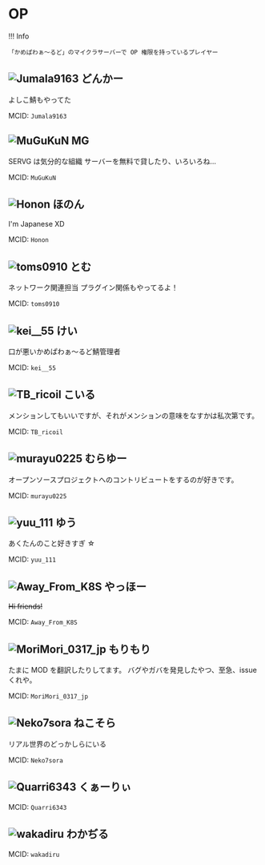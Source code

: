 # OP

!!! Info

    「かめぱわぁ～るど」のマイクラサーバーで OP 権限を持っているプレイヤー

## ![Jumala9163](https://minotar.net/helm/6322c0e8bf3c4b6396b02c57aef00dce/25) どんかー

よしこ鯖もやってた

MCID: `Jumala9163`

## ![MuGuKuN](https://minotar.net/helm/2f0a64c5c4b34df2af3f1f3f351781c2/25) MG

SERVG は気分的な組織
サーバーを無料で貸したり、いろいろね...

MCID: `MuGuKuN`

## ![Honon](https://minotar.net/helm/28c58c7f43914db5bc8c16cdb748c33c/25) ほのん

I'm Japanese XD

MCID: `Honon`

## ![toms0910](https://minotar.net/helm/03b050c8d6374fa0bffd9ff5e668fbc4/25) とむ

ネットワーク関連担当 プラグイン関係もやってるよ！

MCID: `toms0910`

## ![kei__55](https://minotar.net/helm/6e729daabbec42f0acd21b63976c07cd/25) けい

口が悪いかめぱわぁ～るど鯖管理者

MCID: `kei__55`

## ![TB_ricoil](https://minotar.net/helm/2531f370893b49788eb8ba63c75d2c15/25) こいる

メンションしてもいいですが、それがメンションの意味をなすかは私次第です。

MCID: `TB_ricoil`

## ![murayu0225](https://minotar.net/helm/35a553d898b14806a34d38c8f850776a/25) むらゆー

オープンソースプロジェクトへのコントリビュートをするのが好きです。

MCID: `murayu0225`

## ![yuu_111](https://minotar.net/helm/60e08e7139c44cb9ba5daa3ab523cfbf/25) ゆう

あくたんのこと好きすぎ ☆

MCID: `yuu_111`

## ![Away_From_K8S](https://minotar.net/helm/c6a7cfc4089e4570aacbf18f694abfb0/25) やっほー

~~Hi friends!~~

MCID: `Away_From_K8S`

## ![MoriMori_0317_jp](https://minotar.net/helm/0f286fc20c8642d58518c306cad74f03/25) もりもり

たまに MOD を翻訳したりしてます。
バグやガバを発見したやつ、至急、issue くれや。

MCID: `MoriMori_0317_jp`

## ![Neko7sora](https://minotar.net/helm/e8071d1e878b4978b56fec717cf84bb8/25) ねこそら

リアル世界のどっかしらにいる

MCID: `Neko7sora`

## ![Quarri6343](https://minotar.net/helm/12892f299eef47edb8fbdf3e0e90db0c/25) くぁーりぃ

MCID: `Quarri6343`

## ![wakadiru](https://minotar.net/helm/27b9cbc6dcf4440c8262e0bd7261e321/25) わかぢる

MCID: `wakadiru`
